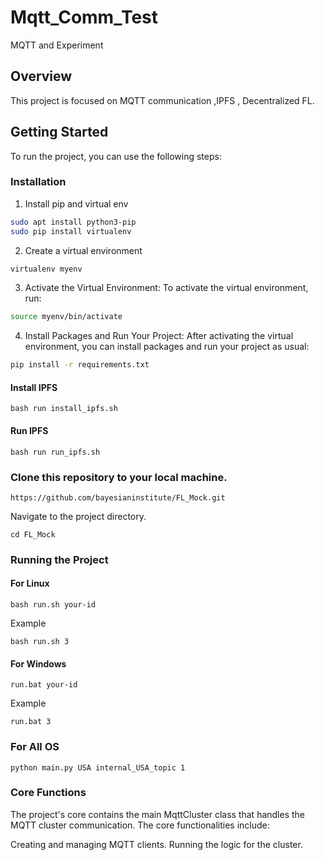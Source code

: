 # Mqtt_Comm_Test
MQTT and Experiment

## Overview
This project is focused on MQTT communication ,IPFS , Decentralized FL.

## Getting Started
To run the project, you can use the following steps:



### Installation
1. Install pip and virtual env
```bash
sudo apt install python3-pip
sudo pip install virtualenv
```

2. Create a virtual environment

```bash
virtualenv myenv
```

3. Activate the Virtual Environment:
   To activate the virtual environment, run:

```bash
source myenv/bin/activate
```

4. Install Packages and Run Your Project:
   After activating the virtual environment, you can install packages and run your project as usual:

```bash
pip install -r requirements.txt
```
#### Install IPFS 

```
bash run install_ipfs.sh
```

#### Run IPFS 

```
bash run run_ipfs.sh
``` 


### Clone this repository to your local machine.

```
https://github.com/bayesianinstitute/FL_Mock.git
```

Navigate to the project directory.
```
cd FL_Mock
```


### Running the Project

#### For Linux
```
bash run.sh your-id
```
Example

```
bash run.sh 3
```

#### For Windows
```
run.bat your-id
```
Example

```
run.bat 3
```
### For All OS

```
python main.py USA internal_USA_topic 1
```



### Core Functions
The project's core contains the main MqttCluster class that handles the MQTT cluster communication. The core functionalities include:

Creating and managing MQTT clients.
Running the logic for the cluster.